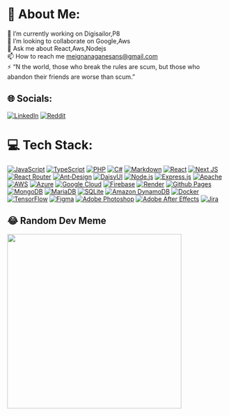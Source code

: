 # 💫 About Me:
🔭 I’m currently working on Digisailor,P8<br>👯 I’m looking to collaborate on Google,Aws<br>💬 Ask me about React,Aws,Nodejs<br>📫 How to reach me meignanaganesans@gmail.com<br>⚡ “N the world, those who break the rules are scum, but those who abandon their friends are worse than scum.”


## 🌐 Socials:
[![LinkedIn](https://img.shields.io/badge/LinkedIn-%230077B5.svg?logo=linkedin&logoColor=white)](https://linkedin.com/in/linkedin.com/in/stephen-raj-5358281a0) [![Reddit](https://img.shields.io/badge/Reddit-%23FF4500.svg?logo=Reddit&logoColor=white)](https://reddit.com/user/Stephenhappier) 

# 💻 Tech Stack:
[![JavaScript](https://img.shields.io/badge/javascript-%23323330.svg?style=for-the-badge&logo=javascript&logoColor=%23F7DF1E)](https://developer.mozilla.org/en-US/docs/Web/JavaScript) 
[![TypeScript](https://img.shields.io/badge/typescript-%23007ACC.svg?style=for-the-badge&logo=typescript&logoColor=white)](https://www.typescriptlang.org/) 
[![PHP](https://img.shields.io/badge/php-%23777BB4.svg?style=for-the-badge&logo=php&logoColor=white)](https://www.php.net/) 
[![C#](https://img.shields.io/badge/c%23-%23239120.svg?style=for-the-badge&logo=csharp&logoColor=white)](https://docs.microsoft.com/dotnet/csharp) 
[![Markdown](https://img.shields.io/badge/markdown-%23000000.svg?style=for-the-badge&logo=markdown&logoColor=white)](https://www.markdownguide.org/)
[![React](https://img.shields.io/badge/react-%2320232a.svg?style=for-the-badge&logo=react&logoColor=%2361DAFB)](https://reactjs.org/) 
[![Next JS](https://img.shields.io/badge/Next-black?style=for-the-badge&logo=next.js&logoColor=white)](https://nextjs.org/) 
[![React Router](https://img.shields.io/badge/React_Router-CA4245?style=for-the-badge&logo=react-router&logoColor=white)](https://reactrouter.com/) 
[![Ant‑Design](https://img.shields.io/badge/-AntDesign-%230170FE?style=for-the-badge&logo=ant-design&logoColor=white)](https://ant.design/) 
[![DaisyUI](https://img.shields.io/badge/daisyui-5A0EF8.svg?style=for-the-badge&logo=daisyui&logoColor=white)](https://daisyui.com/)
[![Node.js](https://img.shields.io/badge/node.js-6DA55F.svg?style=for-the-badge&logo=node.js&logoColor=white)](https://nodejs.org/) 
[![Express.js](https://img.shields.io/badge/express.js-%23404d59.svg?style=for-the-badge&logo=express&logoColor=%2361DAFB)](https://expressjs.com/) 
[![Apache](https://img.shields.io/badge/apache-%23D42029.svg?style=for-the-badge&logo=apache&logoColor=white)](https://httpd.apache.org/)
[![AWS](https://img.shields.io/badge/AWS-%23FF9900.svg?style=for-the-badge&logo=amazon-aws&logoColor=white)](https://aws.amazon.com/) 
[![Azure](https://img.shields.io/badge/azure-%230072C6.svg?style=for-the-badge&logo=microsoftazure&logoColor=white)](https://azure.microsoft.com/) 
[![Google Cloud](https://img.shields.io/badge/GoogleCloud-%234285F4.svg?style=for-the-badge&logo=google-cloud&logoColor=white)](https://cloud.google.com/) 
[![Firebase](https://img.shields.io/badge/Firebase-039BE5?style=for-the-badge&logo=firebase&logoColor=white)](https://firebase.google.com/) 
[![Render](https://img.shields.io/badge/Render-46E3B7?style=for-the-badge&logo=render&logoColor=white)](https://render.com/) 
[![Github Pages](https://img.shields.io/badge/github%20pages-121013?style=for-the-badge&logo=github&logoColor=white)](https://pages.github.com/)
[![MongoDB](https://img.shields.io/badge/MongoDB-%234ea94b.svg?style=for-the-badge&logo=mongodb&logoColor=white)](https://www.mongodb.com/) 
[![MariaDB](https://img.shields.io/badge/MariaDB-003545?style=for-the-badge&logo=mariadb&logoColor=white)](https://mariadb.org/) 
[![SQLite](https://img.shields.io/badge/sqlite-%2307405e.svg?style=for-the-badge&logo=sqlite&logoColor=white)](https://www.sqlite.org/) 
[![Amazon DynamoDB](https://img.shields.io/badge/Amazon%20DynamoDB-4053D6?style=for-the-badge&logo=Amazon-DynamoDB&logoColor=white)](https://aws.amazon.com/dynamodb/)
[![Docker](https://img.shields.io/badge/docker-%230db7ed.svg?style=for-the-badge&logo=docker&logoColor=white)](https://www.docker.com/)
[![TensorFlow](https://img.shields.io/badge/TensorFlow-%23FF6F00.svg?style=for-the-badge&logo=TensorFlow&logoColor=white)](https://www.tensorflow.org/)
[![Figma](https://img.shields.io/badge/figma-%23F24E1E.svg?style=for-the-badge&logo=figma&logoColor=white)](https://www.figma.com/) 
[![Adobe Photoshop](https://img.shields.io/badge/adobe%20photoshop-%2331A8FF.svg?style=for-the-badge&logo=adobe%20photoshop&logoColor=white)](https://www.adobe.com/products/photoshop.html) 
[![Adobe After Effects](https://img.shields.io/badge/Adobe%20After%20Effects-9999FF.svg?style=for-the-badge&logo=Adobe%20After%20Effects&logoColor=white)](https://www.adobe.com/products/aftereffects.html) 
[![Jira](https://img.shields.io/badge/jira-%230A0FFF.svg?style=for-the-badge&logo=jira&logoColor=white)](https://www.atlassian.com/software/jira)



## 😂 Random Dev Meme
<img src='https://www.picturepunches.com/images/memes/293176.jpg' style="height: 400px;"/>

